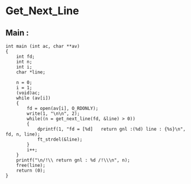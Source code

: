 # Get_Next_Line

## Main :


	int main (int ac, char **av)
	{
		int fd;
		int n;
		int i;
		char *line;

		n = 0;
		i = 1;
		(void)ac;
		while (av[i])
		{
			fd = open(av[i], O_RDONLY);
			write(1, "\n\n", 2);
			while((n = get_next_line(fd, &line) > 0))
			{
				dprintf(1, "fd = [%d]   return gnl :(%d) line : {%s}\n", fd, n, line);
				ft_strdel(&line);
			}
			i++;
		}
		printf("\n/!\\ return gnl : %d /!\\\n", n);
		free(line);
		return (0);
	}
